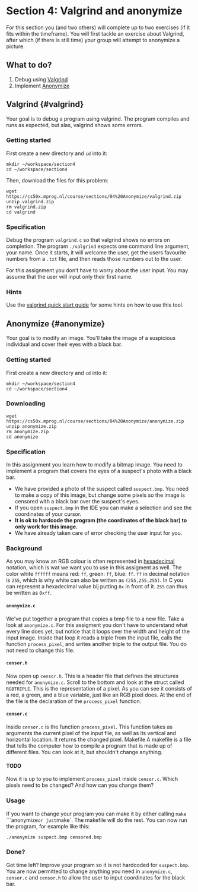 # Section 4: Valgrind and anonymize

For this section you (and two others) will complete up to two exercises (if it fits within the timeframe). You will first tackle an exercise about Valgrind, after which (if there is still time) your group will attempt to anonymize a picture.


## What to do?

1. Debug using [Valgrind](#valgrind)
2. Implement [Anonymize](#anonymize)


## Valgrind {#valgrind}

Your goal is to debug a program using valgrind. The program compiles and runs as expected, but alas, valgrind shows some errors.

### Getting started

First create a new directory and `cd` into it:

    mkdir ~/workspace/section4
    cd ~/workspace/section4

Then, download the files for this problem:

    wget https://cs50x.mprog.nl/course/sections/04%20Anonymize/valgrind.zip
    unzip valgrind.zip
    rm valgrind.zip
    cd valgrind

### Specification

Debug the program `valgrind.c` so that valgrind shows no errors on completion. The program `./valgrind` expects one command line argument, your name. Once it starts, it will welcome the user, get the users favourite numbers from a `.txt` file, and then reads those numbers out to the user.

For this assignment you don’t have to worry about the user input. You may assume that the user will input only their first name.

### Hints

Use the [valgrind quick start guide](http://valgrind.org/docs/manual/quick-start.html) for some hints on how to use this tool.


## Anonymize {#anonymize}

Your goal is to modify an image. You'll take the image of a suspicious individual and cover their eyes with a black bar.

### Getting started

First create a new directory and `cd` into it:

    mkdir ~/workspace/section4
    cd ~/workspace/section4

### Downloading

    wget https://cs50x.mprog.nl/course/sections/04%20Anonymize/anonymize.zip
    unzip anonymize.zip
    rm anonymize.zip
    cd anonymize

### Specification

In this assignment you learn how to modify a bitmap image. You need to implement a program that covers the eyes of a suspect's photo with a black bar.

- We have provided a photo of the suspect called `suspect.bmp`. You need to make a copy of this image, but change some pixels so the image is censored with a black bar over the suspect's eyes.
- If you open `suspect.bmp` in the IDE you can make a selection and see the coordinates of your cursor.
- **It is ok to hardcode the program (the coordinates of the black bar) to only work for this image.**
- We have already taken care of error checking the user input for you.

### Background

As you may know an RGB colour is often represented in [hexadecimal](https://en.wikipedia.org/wiki/Hexadecimal) notation, which is wat we want you to use in this assigment as well. The color white `ffffff` means red: `ff`, green: `ff`, blue: `ff`. `ff` in decimal notation is `255`, which is why white can also be written as `(255,255,255)`. In C you can represent a hexadecimal value bij putting `0x` in front of it. `255` can thus be written as `0xff`.

#### `anonymize.c`

We've put together a program that copies a bmp file to a new file. Take a look at `anonymize.c`. For this assigment you don't have to understand what every line does yet, but notice that it loops over the width and height of the input image. Inside that loop it reads a triple from the input file, calls the function `process_pixel`, and writes another triple to the output file. You do not need to change this file.

#### `censor.h`

Now open up `censor.h`. This is a header file that defines the structures needed for `anonymize.c`. Scroll to the bottom and look at the struct called `RGBTRIPLE`. This is the representation of a pixel. As you can see it consists of a red, a green, and a blue variable, just like an RGB pixel does. At the end of the file is the declaration of the `process_pixel` function.

#### `censor.c`

Inside `censor.c` is the function `process_pixel`. This function takes as arguments the current pixel of the input file, as well as its vertical and horizontal location. It returns the changed pixel.
Makefile
A makefile is a file that tells the computer how to compile a program that is made up of different files. You can look at it, but shouldn't change anything.

#### TODO

Now it is up to you to implement `process_pixel` inside `censor.c`. Which pixels need to be changed? And how can you change them?

### Usage

If you want to change your program you can make it by either calling `make` ```anonymize` or just `make`. The makefile will do the rest. You can now run the program, for example like this:

    ./anonymize suspect.bmp censored.bmp

### Done?

Got time left? Improve your program so it is not hardcoded for `suspect.bmp`. You are now permitted to change anything you need in `anonymize.c`, `censor.c` and `censor.h` to allow the user to input coordinates for the black bar.


